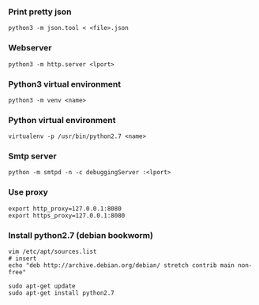 ### Print pretty json
```
python3 -m json.tool < <file>.json
```

### Webserver
```
python3 -m http.server <lport>
```

### Python3 virtual environment
```
python3 -m venv <name>
```

### Python virtual environment
```
virtualenv -p /usr/bin/python2.7 <name>
```

### Smtp server
```
python -m smtpd -n -c debuggingServer :<lport>
```

### Use proxy
```
export http_proxy=127.0.0.1:8080
export https_proxy=127.0.0.1:8080
```

### Install python2.7 (debian bookworm)
```
vim /etc/apt/sources.list
# insert
echo "deb http://archive.debian.org/debian/ stretch contrib main non-free"

sudo apt-get update
sudo apt-get install python2.7
```

